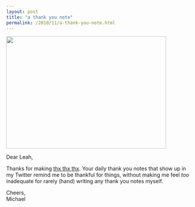 ```yaml
---
layout: post
title: "a thank you note"
permalink: /2010/11/a-thank-you-note.html
---
```


<p><img class="asset asset-image at-xid-6a00d8341c4f5f53ef0133f596523b970b  " height="302" src="http://sippey.typepad.com/.a/6a00d8341c4f5f53ef0133f596523b970b-pi" width="430" /></p>

<p>Dear Leah,</p>

<p>Thanks for making <a href="http://thxthxthx.com">thx thx thx</a>. Your daily thank you notes that show up in my Twitter remind me to be thankful for things, without making me feel <em>too</em> inadequate for rarely (hand) writing any thank you notes myself.</p>

<p>Cheers,<br />
Michael</p>


